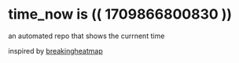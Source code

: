 # time_now is (( 1709866800830 ))

an automated repo that shows the currnent time

inspired by [breakingheatmap](https://github.com/breakingheatmap/breakingheatmap)
